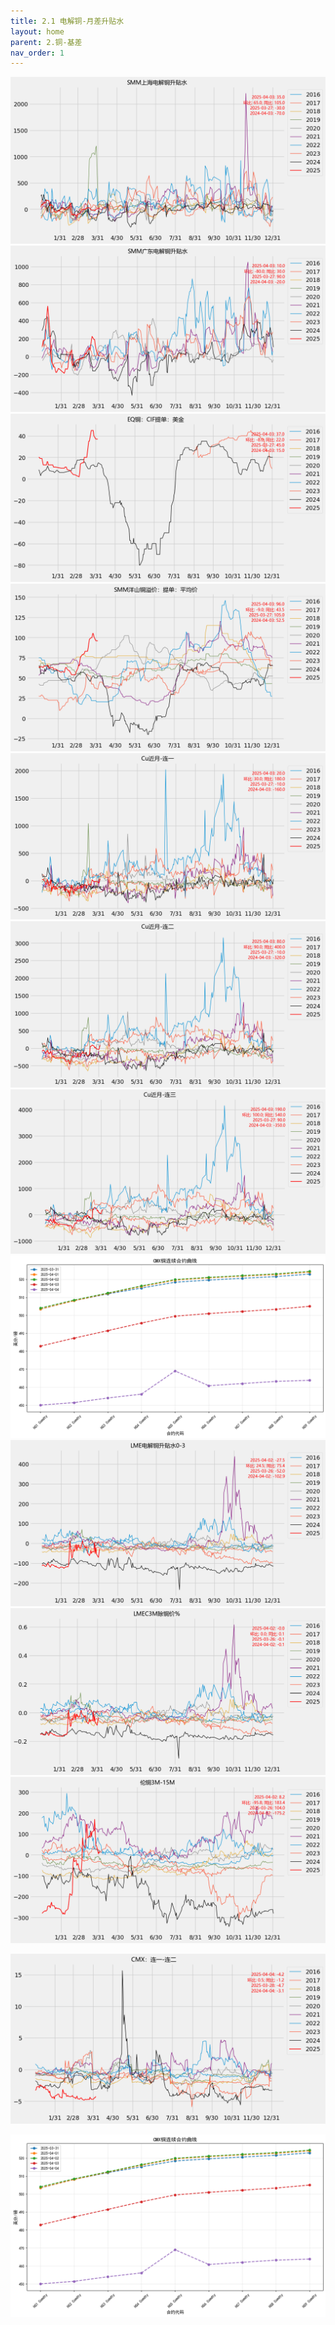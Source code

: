 ```yaml
---
title: 2.1 电解铜-月差升贴水
layout: home
parent: 2.铜-基差
nav_order: 1
---
```



<img src="Charts/SMM%E4%B8%8A%E6%B5%B7%E7%94%B5%E8%A7%A3%E9%93%9C%E5%8D%87%E8%B4%B4%E6%B0%B4.png" alt="shsts">

<img src="Charts/SMM%E5%B9%BF%E4%B8%9C%E7%94%B5%E8%A7%A3%E9%93%9C%E5%8D%87%E8%B4%B4%E6%B0%B4.png" alt="gdsts">

<img src="Charts/EQ%E9%93%9C%EF%BC%9ACIF%E6%8F%90%E5%8D%95%EF%BC%9A%E7%BE%8E%E9%87%91.png" alt="EQ">

<img src="Charts/SMM%E6%B4%8B%E5%B1%B1%E9%93%9C%E6%BA%A2%E4%BB%B7%EF%BC%9A%E6%8F%90%E5%8D%95%EF%BC%9A%E5%B9%B3%E5%9D%87%E4%BB%B7.png" alt="洋山">

<img src="Charts/Cu%E8%BF%91%E6%9C%88-%E8%BF%9E%E4%B8%80.png" alt="cu01">

<img src="Charts/Cu%E8%BF%91%E6%9C%88-%E8%BF%9E%E4%BA%8C.png" alt="cu02">

<img src="Charts/Cu%E8%BF%91%E6%9C%88-%E8%BF%9E%E4%B8%89.png" alt="cu03">

<img src="Charts/CMX%E9%93%9C%E8%BF%9E%E7%BB%AD%E5%90%88%E7%BA%A6%E6%9B%B2%E7%BA%BF.png" alt="lme0-3">

<img src="Charts/LME%E7%94%B5%E8%A7%A3%E9%93%9C%E5%8D%87%E8%B4%B4%E6%B0%B40-3.png" alt="lme0-3">

<img src="Charts/LMEC3M%E9%99%A4%E9%93%9C%E4%BB%B7%25.png" alt="lme%">

<img src="Charts/%E4%BC%A6%E9%93%9C3M-15M.png" alt="lme3-15">



<img src="Charts/CMX%EF%BC%9A%E8%BF%9E%E4%B8%80-%E8%BF%9E%E4%BA%8C.png
" alt="cmx1-2">

<img src="Charts/CMX%E9%93%9C%E8%BF%9E%E7%BB%AD%E5%90%88%E7%BA%A6%E6%9B%B2%E7%BA%BF.png" alt="cmx1-2">




